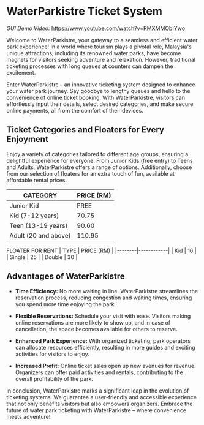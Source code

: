 # WaterParkistre Ticket System

*GUI Demo Video:* https://www.youtube.com/watch?v=RMXMMObIYwo


Welcome to WaterParkistre, your gateway to a seamless and efficient water park experience! In a world where tourism plays a pivotal role, Malaysia's unique attractions, including its renowned water parks, have become magnets for visitors seeking adventure and relaxation. However, traditional ticketing processes with long queues at counters can dampen the excitement.

Enter WaterParkistre – an innovative ticketing system designed to enhance your water park journey. Say goodbye to lengthy queues and hello to the convenience of online ticket booking. With WaterParkistre, visitors can effortlessly input their details, select desired categories, and make secure online payments, all from the comfort of their devices.


## **Ticket Categories and Floaters for Every Enjoyment**

Enjoy a variety of categories tailored to different age groups, ensuring a delightful experience for everyone. From Junior Kids (free entry) to Teens and Adults, WaterParkistre offers a range of options. Additionally, choose from our selection of floaters for an extra touch of fun, available at affordable rental prices.

| CATEGORY         | PRICE (RM) |
|------------------|------------|
| Junior Kid       | FREE       |
| Kid (7-12 years) | 70.75      |
| Teen (13-19 years)| 90.60      |
| Adult (20 and above)| 110.95    |


FLOATER FOR RENT
| TYPE   | PRICE (RM) |
|--------|------------|
| Kid    | 16         |
| Single | 25         |
| Double | 30         |


## **Advantages of WaterParkistre**

- **Time Efficiency:** No more waiting in line. WaterParkistre streamlines the reservation process, reducing congestion and waiting times, ensuring you spend more time enjoying the park.

- **Flexible Reservations:** Schedule your visit with ease. Visitors making online reservations are more likely to show up, and in case of cancellation, the space becomes available for others to reserve.

- **Enhanced Park Experience:** With organized ticketing, park operators can allocate resources efficiently, resulting in more guides and exciting activities for visitors to enjoy.

- **Increased Profit:** Online ticket sales open up new avenues for revenue. Organizers can offer paid activities and rentals, contributing to the overall profitability of the park.

In conclusion, WaterParkistre marks a significant leap in the evolution of ticketing systems. We guarantee a user-friendly and accessible experience that not only benefits visitors but also empowers organizers. Embrace the future of water park ticketing with WaterParkistre – where convenience meets adventure!
